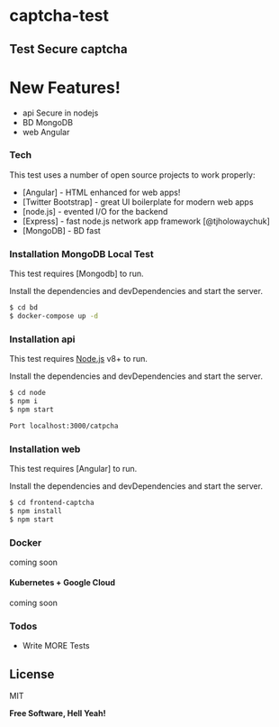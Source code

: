 # captcha-test

## Test Secure captcha

# New Features!

  - api Secure in nodejs
  - BD MongoDB
  - web Angular

### Tech

This test uses a number of open source projects to work properly:

* [Angular] - HTML enhanced for web apps!
* [Twitter Bootstrap] - great UI boilerplate for modern web apps
* [node.js] - evented I/O for the backend
* [Express] - fast node.js network app framework [@tjholowaychuk]
* [MongoDB] - BD fast

### Installation MongoDB Local Test

This test requires [Mongodb] to run.

Install the dependencies and devDependencies and start the server.

```sh
$ cd bd
$ docker-compose up -d
```

### Installation api

This test requires [Node.js](https://nodejs.org/) v8+ to run.

Install the dependencies and devDependencies and start the server.

```sh
$ cd node
$ npm i
$ npm start

Port localhost:3000/catpcha

```
### Installation web

This test requires [Angular] to run.

Install the dependencies and devDependencies and start the server.

```sh
$ cd frontend-captcha
$ npm install
$ npm start
```

### Docker
coming soon

#### Kubernetes + Google Cloud

coming soon


### Todos

 - Write MORE Tests

License
----

MIT


**Free Software, Hell Yeah!**

